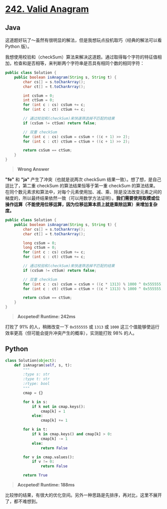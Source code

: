 # [242. Valid Anagram](https://leetcode.com/problems/valid-anagram/)

## Java

这道题好玩了～虽然有很明显的解法，但是我想玩点投机取巧（经典的解法可以看 Python 版）。

我想使用校验和（checkSum）算法来解决这道题。通过取得每个字符的特征值相加，检查和是否相等，来判断两个字符串是否具有相同个数的相同字符：

```java
public class Solution {
    public boolean isAnagram(String s, String t) {
        char cs[] = s.toCharArray();
        char ct[] = t.toCharArray();

        int csSum = 0;
        int ctSum = 0;
        for (int c : cs) csSum += c;
        for (int c : ct) ctSum += c;

        // 通过校验和(checkSum)来快速筛选掉不匹配的结果
        if (csSum != ctSum) return false;

        // 双重 checkSum
        for (int c : cs) csSum = csSum + ((c + 1) >> 2);
        for (int c : ct) ctSum = ctSum + ((c + 1) >> 2);

        return csSum == ctSum;
    }
}
```

> **Wrong Answer**

**"fe"** 和 **"ja"** 产生了冲突（也就是说两次 checkSum 结果一致）。想了想，是自己逗比了，第二重 checkSum 的算法结果恒等于第一重 checkSum 的算法结果。在同个数元素求和算法中，对每个元素使用加、减、乘、除是没法改变元素之间的梯度的，所以最终结果依然一致（可以用数学方法证明）。**我们需要使用取模或位操作运算（不能使用位移运算，因为位移运算本质上就是乘除运算）来增加复杂度。**

```java
public class Solution {
    public boolean isAnagram(String s, String t) {
        char cs[] = s.toCharArray();
        char ct[] = t.toCharArray();

        long csSum = 0;
        long ctSum = 0;
        for (int c : cs) csSum += c;
        for (int c : ct) ctSum += c;

        // 通过校验和(checkSum)来快速筛选掉不匹配的结果
        if (csSum != ctSum) return false;

        // 双重 checkSum
        for (int c : cs) csSum = csSum + ((c * 1313) % 1000 ^ 0x555555);
        for (int c : ct) ctSum = ctSum + ((c * 1313) % 1000 ^ 0x555555);

        return csSum == ctSum;
    }
}
```

> **Accpeted! Runtime: 242ms**

打败了 91% 的人，稍微改变一下 `0x555555` 或 `1313` 或 `1000` 这三个值能够使运行效率更高（但可能会提升冲突产生的概率），实测能打败 98% 的人。

## Python

```python
class Solution(object):
    def isAnagram(self, s, t):
        """
        :type s: str
        :type t: str
        :rtype: bool
        """
        cmap = {}

        for k in s:
            if k not in cmap.keys():
                cmap[k] = 1
            else:
                cmap[k] += 1

        for k in t:
            if k in cmap.keys() and cmap[k] > 0:
                cmap[k] -= 1
            else:
                return False

        for v in cmap.values():
            if v != 0:
                return False

        return True
```

> **Accpeted! Runtime: 188ms**

比较惨的结果，有很大的优化空间。另外一种思路是先排序，再对比，这里不展开了，都不难想到。